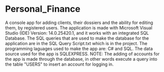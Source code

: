 # Personal_Finance
A console app for adding clients, their dossiers and the ability for editing them, by registered users.
The application is made with Microsoft Visual Studio (IDE) Version: 14.0.25420.1, and it works with an integrated SQL Database.
The SQL queries that are used to make the database for the application are in the SQL Query Script.txt which is in the project.
The programming laguages used to make the app are: C# and SQL.
The data source used for the app is SQLEXPRESS.
NOTE: The adding of accounts for the app is made through the database, in other words execute a query into the table "USERS" to insert an account for logging in.
